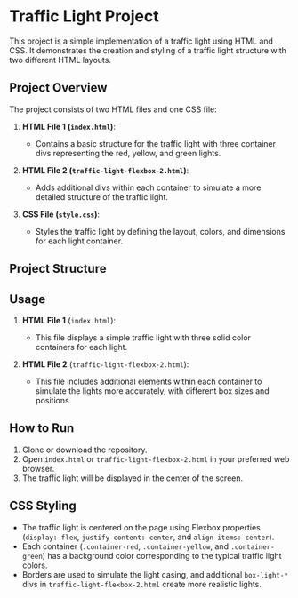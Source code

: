 # Traffic Light Project

This project is a simple implementation of a traffic light using HTML and CSS. It demonstrates the creation and styling of a traffic light structure with two different HTML layouts.

## Project Overview

The project consists of two HTML files and one CSS file:

1. **HTML File 1 (`index.html`)**: 
    - Contains a basic structure for the traffic light with three container divs representing the red, yellow, and green lights.

2. **HTML File 2 (`traffic-light-flexbox-2.html`)**: 
    - Adds additional divs within each container to simulate a more detailed structure of the traffic light.

3. **CSS File (`style.css`)**: 
    - Styles the traffic light by defining the layout, colors, and dimensions for each light container.

## Project Structure


## Usage

1. **HTML File 1** (`index.html`): 
    - This file displays a simple traffic light with three solid color containers for each light.

2. **HTML File 2** (`traffic-light-flexbox-2.html`): 
    - This file includes additional elements within each container to simulate the lights more accurately, with different box sizes and positions.

## How to Run

1. Clone or download the repository.
2. Open `index.html` or `traffic-light-flexbox-2.html` in your preferred web browser.
3. The traffic light will be displayed in the center of the screen.

## CSS Styling

- The traffic light is centered on the page using Flexbox properties (`display: flex`, `justify-content: center`, and `align-items: center`).
- Each container (`.container-red`, `.container-yellow`, and `.container-green`) has a background color corresponding to the typical traffic light colors.
- Borders are used to simulate the light casing, and additional `box-light-*` divs in `traffic-light-flexbox-2.html` create more realistic lights.


